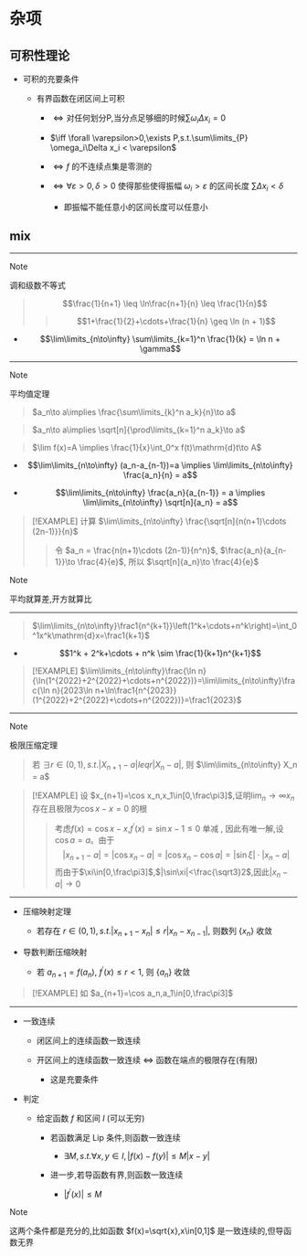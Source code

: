 # 杂项

## 可积性理论

- 可积的充要条件

    - 有界函数在闭区间上可积
        
        - $\iff \text{对任何划分P,当分点足够细的时候} \sum \omega_i\Delta x_i = 0$

        - $\iff \forall \varepsilon>0,\exists P,s.t.\sum\limits_{P} \omega_i\Delta x_i < \varepsilon$

        - $\iff f$ 的不连续点集是零测的

        - $\iff \forall \varepsilon>0,\delta > 0$ 使得那些使得振幅 $\omega_i>\varepsilon$ 的区间长度 $\sum \Delta x_i < \delta$
            - 即振幅不能任意小的区间长度可以任意小


## mix

---
> [!NOTE]
> 调和级数不等式
>> $$\frac{1}{n+1} \leq \ln\frac{n+1}{n} \leq \frac{1}{n}$$
>>> $$1+\frac{1}{2}+\cdots+\frac{1}{n} \geq \ln (n + 1)$$

- $$\lim\limits_{n\to\infty} \sum\limits_{k=1}^n \frac{1}{k} = \ln  n + \gamma$$ 

---
> [!NOTE]
> 平均值定理

> $a_n\to a\implies \frac{\sum\limits_{k}^n a_k}{n}\to a$

> $a_n\to a\implies \sqrt[n]{\prod\limits_{k=1}^n a_k}\to a$

> $\lim f(x)=A \implies \frac{1}{x}\int_0^x f(t)\mathrm{d}t\to A$

- $$\lim\limits_{n\to\infty} (a_n-a_{n-1})=a \implies \lim\limits_{n\to\infty} \frac{a_n}{n} = a$$

- $$\lim\limits_{n\to\infty} \frac{a_n}{a_{n-1}} = a \implies \lim\limits_{n\to\infty} \sqrt[n]{a_n} = a$$

> [!EXAMPLE]
> 计算 $\lim\limits_{n\to\infty} \frac{\sqrt[n]{n(n+1)\cdots (2n-1)}}{n}$
>> 令 $a_n = \frac{n(n+1)\cdots (2n-1)}{n^n}$, $\frac{a_n}{a_{n-1}}\to \frac{4}{e}$, 所以 $\sqrt[n]{a_n}\to \frac{4}{e}$

> [!NOTE]
> 平均就算差,开方就算比

---

> $\lim\limits_{n\to\infty}\frac1{n^{k+1}}\left(1^k+\cdots+n^k\right)=\int_0^1x^k\mathrm{d}x=\frac1{k+1}$

- $$1^k + 2^k+\cdots + n^k \sim \frac{1}{k+1}n^{k+1}$$

> [!EXAMPLE]
> $\lim\limits_{n\to\infty}\frac{\ln n}{\ln(1^{2022}+2^{2022}+\cdots+n^{2022})}=\lim\limits_{n\to\infty}\frac{\ln n}{2023\ln n+\ln\frac1{n^{2023}}(1^{2022}+2^{2022}+\cdots+n^{2022})}=\frac1{2023}$

---

> [!NOTE]
> 极限压缩定理
>> 若 $\exists r\in (0,1),s.t. |X_{n+1}-a|leq r |X_n-a|$, 则 $\lim\limits_{n\to\infty} X_n = a$

> [!EXAMPLE]
> 设 $x_{n+1}=\cos x_n,x_1\in[0,\frac\pi3]$,证明$\lim_n\to\infty x_n$ 存在且极限为$\cos x-x=0$ 的根
>> 考虑$f(x)=\cos x-x$,$f^\prime ( x) = \sin x- 1\leq 0$ 单减 , 因此有唯一解,设 $\cos a= a$。由于
>> $$|x_{n+1}-a|=|\cos x_n-a|=|\cos x_n-\cos a|=|\sin\xi|\cdot|x_n-a|$$
>> 而由于$\xi\in[0,\frac\pi3]$,$|\sin\xi|<\frac{\sqrt3}2$,因此$|x_n-a|\to 0$

---

- 压缩映射定理

    - 若存在 $r\in (0,1),s.t. |x_{n+1}-x_n|\leq r|x_n-x_{n-1}|$, 则数列 $\{x_n\}$ 收敛

- 导数判断压缩映射

    - 若 $a_{n+1}=f(a_n)$, $f^\prime(x)\leq r<1$, 则 $\{a_n\}$ 收敛

> [!EXAMPLE]
> 如 $a_{n+1}=\cos a_n,a_1\in[0,\frac\pi3]$ 

---

- 一致连续

    - 闭区间上的连续函数一致连续

    - 开区间上的连续函数一致连续 $\iff$ 函数在端点的极限存在(有限)
    
        - 这是充要条件


- 判定
    - 给定函数 $f$ 和区间 $I$ (可以无穷)

        - 若函数满足 $\text{Lip}$ 条件,则函数一致连续

            - $\exists M,s.t.\forall x,y\in I,|f(x)-f(y)|\leq M|x-y|$

        - 进一步,若导函数有界,则函数一致连续

            - $|f^\prime(x)|\leq M$

> [!NOTE]
> 这两个条件都是充分的,比如函数 $f(x)=\sqrt{x},x\in[0,1]$ 是一致连续的,但导函数无界































